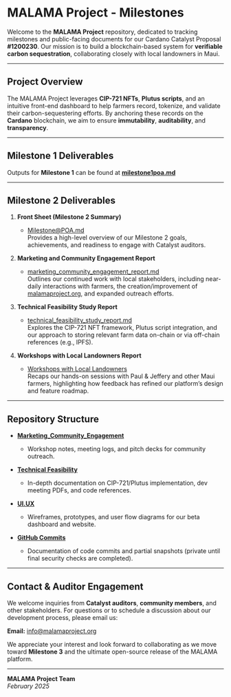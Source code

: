 # MALAMA Project - Milestones

Welcome to the **MALAMA Project** repository, dedicated to tracking milestones and public-facing documents for our Cardano Catalyst Proposal **#1200230**. Our mission is to build a blockchain-based system for **verifiable carbon sequestration**, collaborating closely with local landowners in Maui.

---

## Project Overview

The MALAMA Project leverages **CIP-721 NFTs**, **Plutus scripts**, and an intuitive front-end dashboard to help farmers record, tokenize, and validate their carbon-sequestering efforts. By anchoring these records on the **Cardano** blockchain, we aim to ensure **immutability**, **auditability**, and **transparency**.

---

## Milestone 1 Deliverables

Outputs for **Milestone 1** can be found at **[milestone1poa.md](https://github.com/Malama-Project/milestones/blob/main/milestone1poa.md)**

---

## Milestone 2 Deliverables

1. **Front Sheet (Milestone 2 Summary)**  
   - [Milestone@POA.md](https://github.com/Malama-Project/milestones/blob/main/Milestone2POA.md)  
     Provides a high-level overview of our Milestone 2 goals, achievements, and readiness to engage with Catalyst auditors.

2. **Marketing and Community Engagement Report**  
   - [marketing_community_engagement_report.md](https://github.com/Malama-Project/milestones/blob/main/Marketing_Community_Engagement/MarketingandCommunityEngagementReport.md)  
     Outlines our continued work with local stakeholders, including near-daily interactions with farmers, the creation/improvement of [malamaproject.org](https://www.malamaproject.org), and expanded outreach efforts.

3. **Technical Feasibility Study Report**  
   - [technical_feasibility_study_report.md](https://github.com/Malama-Project/milestones/blob/main/Technical%20Feasibility/Technical%20Feasibility%20Study%20Report.md)  
     Explores the CIP-721 NFT framework, Plutus script integration, and our approach to storing relevant farm data on-chain or via off-chain references (e.g., IPFS).

4. **Workshops with Local Landowners Report**  
   - [Workshops with Local Landowners](https://github.com/Malama-Project/milestones/blob/main/Workshops%20with%20Local%20Landowners/workshops_with_local_landowners.md)  
     Recaps our hands-on sessions with Paul & Jeffery and other Maui farmers, highlighting how feedback has refined our platform’s design and feature roadmap.

---

## Repository Structure

- **[Marketing_Community_Engagement](https://github.com/Malama-Project/milestones/tree/main/Marketing_Community_Engagement)**  
  - Workshop notes, meeting logs, and pitch decks for community outreach.

- **[Technical Feasibility](https://github.com/Malama-Project/milestones/tree/main/Technical%20Feasibility)**  
  - In-depth documentation on CIP-721/Plutus implementation, dev meeting PDFs, and code references.

- **[UI.UX](https://github.com/Malama-Project/milestones/tree/main/UI.UX)**  
  - Wireframes, prototypes, and user flow diagrams for our beta dashboard and website.

- **[GitHub Commits](https://github.com/Malama-Project/milestones/tree/main/Github%20Commits)**  
  - Documentation of code commits and partial snapshots (private until final security checks are completed).

---

## Contact & Auditor Engagement

We welcome inquiries from **Catalyst auditors**, **community members**, and other stakeholders. For questions or to schedule a discussion about our development process, please email us:

**Email:** [info@malamaproject.org](mailto:info@malamaproject.org)

We appreciate your interest and look forward to collaborating as we move toward **Milestone 3** and the ultimate open-source release of the MALAMA platform.

---

**MALAMA Project Team**  
*February 2025*
